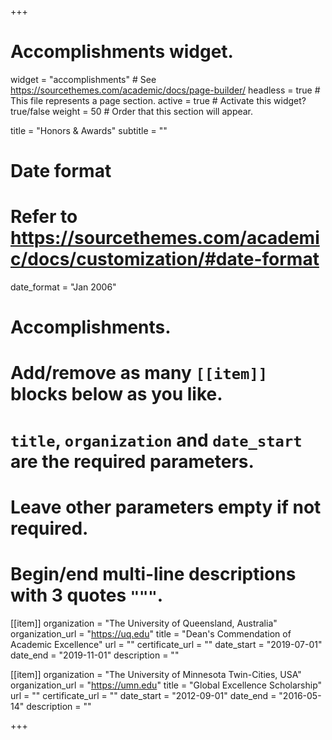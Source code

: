 +++
# Accomplishments widget.
widget = "accomplishments"  # See https://sourcethemes.com/academic/docs/page-builder/
headless = true  # This file represents a page section.
active = true  # Activate this widget? true/false
weight = 50  # Order that this section will appear.

title = "Honors & Awards"
subtitle = ""

# Date format
#   Refer to https://sourcethemes.com/academic/docs/customization/#date-format
date_format = "Jan 2006"

# Accomplishments.
#   Add/remove as many `[[item]]` blocks below as you like.
#   `title`, `organization` and `date_start` are the required parameters.
#   Leave other parameters empty if not required.
#   Begin/end multi-line descriptions with 3 quotes `"""`.

[[item]]
  organization = "The University of Queensland, Australia"
  organization_url = "https://uq.edu"
  title = "Dean's Commendation of Academic Excellence"
  url = ""
  certificate_url = ""
  date_start = "2019-07-01"
  date_end = "2019-11-01"
  description = ""

[[item]]
  organization = "The University of Minnesota Twin-Cities, USA"
  organization_url = "https://umn.edu"
  title = "Global Excellence Scholarship"
  url = ""
  certificate_url = ""
  date_start = "2012-09-01"
  date_end = "2016-05-14"
  description = ""

+++
